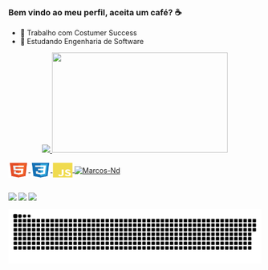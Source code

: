 ### Bem vindo ao meu perfil, aceita um café? ☕


- 🔭 Trabalho com Costumer Success 
- 🌱 Estudando Engenharia de Software 


<div align="center">
  <a href="https://github.com/Marcos-gjr">
  <img height="170em" src="https://github-readme-stats.vercel.app/api?username=Marcos-gjr&show_icons=true&theme=react&include_all_commits=true&count_private=true"/>
  <img height="200em" width="350em" src="https://github-readme-stats.vercel.app/api/top-langs/?username=Marcos-gjr&layout=compact&langs_count=7&theme=react"/>
</div>

<div style="display: inline_block"><br>
  <img align="center" alt="Marcos-HTML" height="30" width="40" src="https://raw.githubusercontent.com/devicons/devicon/master/icons/html5/html5-original.svg">
  <img align="center" alt="Marcos-CSS" height="30" width="40" src="https://raw.githubusercontent.com/devicons/devicon/master/icons/css3/css3-original.svg">
  <img align="center" alt="Marcos-Js" height="30" width="40" src="https://raw.githubusercontent.com/devicons/devicon/master/icons/javascript/javascript-plain.svg">
  <img align="center" alt="Marcos-Nd" height="34" width="44" src="https://cdn.jsdelivr.net/gh/devicons/devicon/icons/nodejs/nodejs-original.svg" />
  
 <!-- <img align="center" alt="Marcos-React" height="30" width="40" src="https://raw.githubusercontent.com/devicons/devicon/master/icons/react/react-original.svg">

  <img align="center" alt="Marcos-Nex" height="34" width="44" src="https://cdn.jsdelivr.net/gh/devicons/devicon/icons/nextjs/nextjs-line.svg">
  <img align="center" alt="Marcos-Nux" height="30" width="40" src="https://cdn.jsdelivr.net/gh/devicons/devicon/icons/nuxtjs/nuxtjs-original.svg">
  <img align="center" alt="Marcos-Ts" height="30" width="40" src="https://raw.githubusercontent.com/devicons/devicon/master/icons/typescript/typescript-plain.svg">
  
  <img align="center" alt="Marcos-Python" height="30" width="40" src="https://raw.githubusercontent.com/devicons/devicon/master/icons/python/python-original.svg">
  <img align="center" alt="Marcos-Csharp" height="30" width="40" src="https://raw.githubusercontent.com/devicons/devicon/master/icons/csharp/csharp-original.svg"> 
  <img align="right" alt="Marcos-pic" height="150" style="border-radius:50px;" src=""> -->
</div>
  
##
 
<div>
  <a href = "mailto:m.goncalves.oficial@gmail.com"><img src="https://img.shields.io/badge/-Gmail-%23333?style=for-the-badge&logo=gmail&logoColor=white" target="_blank"></a>
  <a href="https://instagram.com/Markos_pgj" target="_blank"><img src="https://img.shields.io/badge/-Instagram-%23E4405F?style=for-the-badge&logo=instagram&logoColor=white" target="_blank"></a>
<!-- <a href="" target="_blank"><img src="https://img.shields.io/badge/Discord-7289DA?style=for-the-badge&logo=discord&logoColor=white" target="_blank"></a> -->
  <a href="https://www.linkedin.com/in/marcos-gon%C3%A7alves-bbb17a1b5" target="_blank"><img src="https://img.shields.io/badge/-LinkedIn-%230077B5?style=for-the-badge&logo=linkedin&logoColor=white" target="_blank"></a>
</div>
  
  ![Snake animation](https://github.com/Marcos-gjr/Marcos-gjr/blob/output/github-contribution-grid-snake.svg)
  
